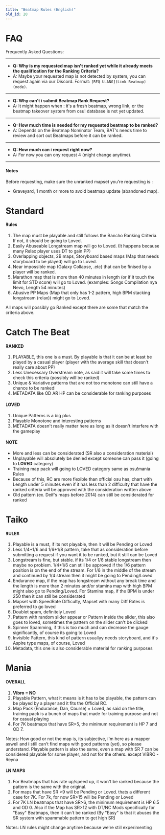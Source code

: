 ```yaml
---
title: "Beatmap Rules (English)"
old_id: 20
---
```

# FAQ
Frequently Asked Questions:

-----------------------

- **Q: Why is my requested map isn't ranked yet while it already meets the qualification for the Ranking  Criteria?**
- A: Maybe your requested map is not detected by system, you can request again via our Discord. Format: `[REQ ULANG](Link Beatmap)(mode)`.

-----------------------

- **Q: Why can't i submit Beatmap Rank Request?**
- A: It might happen when : it's a fresh beatmap, wrong link, or the beatmap takeover system from osu! database is not yet updated.

-----------------------

- **Q: How much time is needed for my requested beatmap to be ranked?**
- A: Depends on the Beatmap Nominator Team, BAT's needs time to review and sort out Beatmaps before it can be ranked.

-----------------------

- **Q: How much can i request right now?**
- A: For now you can ony request 4 (might change anytime).

-----------------------


#### Notes
Before requesting, make sure the unranked mapset you're requesting is :

- Graveyard, 1 month or more to avoid beatmap update (abandoned map).


<h1><i class="comment icon"></i> Standard</h1>

#### Rules

1. The map must be playable and still follows the Bancho Ranking Criteria. If not, it should be going to Loved.
2. Easily Abuseable Longstream map will go to Loved. (It happens because many Relax player uses DT to gain PP)
3. Overlapping objects, 2B maps, Storyboard based maps (Map that needs storyboard to be played) will go to Loved.
4. Near impossible map (Galaxy Collapse, .etc) that can be finised by a player will be ranked.
5. Marathon map that is more than 40 minutes in length (or if it touch the limit for STD score) will go to Loved.  (examples: Songs Compilation nya Nevo, Length 54 minutes)
6. Abusive PP Maps (Map that only has 1-2 pattern, high BPM stacking longstream (relax)) might go to Loved.

All maps will possibly go Ranked except there are some that match the criteria above.

<h1><i class="comment icon"></i> Catch The Beat</h1>

#### RANKED

 1. PLAYABLE, this one is a must. By playable is that it can be at least be played by a casual player (player with the average skill that doesn't really care about PP)
 2. Less Unecessary Overstream note, as said it will take some times to check this criteria (possibly will be ranked)
 3. Unique & Variative patterns that are not too monotone can still have a chance to be ranked
 4. METADATA like OD AR HP can be considerable for ranking purposes

#### LOVED

 1. Unique Patterns is a big plus
 2. Playable Monotone and interesting patterns
 3. METADATA doesn't really matter here as long as it doesn't interfere with the gameplay

#### NOTE

- More and less can be considerated (SR also a consideration material)
- Unplayable will absolutely be denied except someone can pass it (going to **LOVED** category)
- Training map pack will going to LOVED category same as osu!mania Rules
- Because of this, RC are more flexible than official osu has, chart with Length under 5 minutes even if it has less than 2 difficulty that have the ranked criteria will be approved with the consideration written above
- Old pattern (ex. Deif's maps before 2014) can still be considerated for ranked

<h1><i class="comment icon"></i> Taiko</h1>

#### RULES

1. Playable is a must, if its not playable, then it will be Pending or Loved
2. Less 1/4+1/6 and 1/6+1/8 pattern, take that as consideration before submitting a request if you want it to be ranked, but it still can be Loved
3. Longstream is fine, but stable. if its 1/4 or 1/6 stable longstream then maybe no problem. 1/4+1/6 can still be approved if the 1/6 pattern position is on the end of the stream. For 1/6 in the middle of the stream and continued by 1/4 stream then it might be going to Pending/Loved
4. Endurance map, if the map has longstream without any break time and the length is more than 2 minutes and/or stamina map with high BPM might also go to Pending/Loved. For Stamina map, if the BPM is under 250 then it can still be considerated
5. Mapset with SpeedRate Difficulty, Mapset with many Diff Rates is preferred to go loved
6. Doublet spam, definitely Loved
7. Pattern with random slider appear or Pattern inside the slider, this also goes to loved, sometimes the pattern on the slider can't be clicked
8. Spinner Spamming, if this is too much and can decrease the gauge significantly, of course its going to Loved
9. Invisible Pattern, this kind of pattern usuallyy needs storyboard,  and it's Aspire type maps, of course, Loved
10. Metadata, this one is also considerable material for ranking purposes


<h1><i class="comment icon"></i> Mania</h1>

#### OVERALL

1. **Vibro = NO**
2. Playable Pattern, what it means is it has to be playable, the pattern can be played by a player and it fits the Official RC. 
3. Map Pack (Endurance, Dan, Course) = Loved, as said on the title, training pack is a bunch of maps that made for training purpose and not for casual playing
4. For 7K beatmaps that have SR>5, the minimum requirement is HP 7 and OD 7.

Notes: How good or not the map is, its subjective, i'm here as a mapper aswell and i still can't find maps with good patterns (yet), so please understand. Playable pattern is also the same, even a map with SR 7 can be considered playable for some player, and not for the others. except VIBRO
-Reyna

#### LN MAPS

1. For Beatmaps that has rate up/speed up, it won't be ranked because the pattern is the same with the original.
2. For maps that have SR >9 will be Pending or Loved. thats a different case for 7K. For 7k, for now SR>15 will be Pending or Loved
3. For 7K LN beatmaps that have SR>6, the minimum requirement is HP 6.5 and OD 0. Also if the Map has SR>12 with DT/NC Mods specifically for "Easy" Beatmaps, then it can't be ranked (By "Easy" is that it abuses the SR system with spammable pattern to get high SR)

Notes: LN rules might change anytime because we're still experimenting
